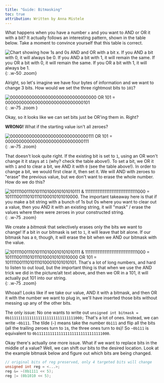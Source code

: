 ```yaml
---
title: "Guide: Bitmasking"
toc: true
attribution: Written by Anna Mistele
---
```



What happens when you have a number `x` and you want to AND or OR it with a bit? It actually follows an interesting 
pattern, shown in the table below. Take a moment to convince yourself that this table is correct.

![Chart showing how 1s and 0s AND and OR with a bit x. If you AND a bit with 0, it will always be 0. If you AND a bit
with 1, it will remain the same. If you OR a bit with 0, it will remain the same. If you OR a bit with 1, it will
always be 1.](../images/and-or-chart.png){: .w-50 .zoom}

Alright, so let's imagine we have four bytes of information and we want to change 3 bits.
How would we set the three rightmost bits to `101`?

![00000000000000000000000000000000 OR 101 = 00000000000000000000000000000101](../images/bitmasking1.png){: .w-75 .zoom }

Okay, so it looks like we can set bits just be OR'ing them in. Right?

__WRONG!__ What if the starting value isn't all zeroes?

![00000000000000000000000000000111 OR 101 = 00000000000000000000000000000111](../images/bitmasking2.png){: .w-75 .zoom}

That doesn't look quite right. If the existing bit is set to `1`, using an OR won't change it
it stays at `1` (why? check the table above!). To set a bit, we OR it with `1` and to clear a bit, we AND it with `0`  (see the table above!).  In order to change a bit, we would first clear it, then set it.
We will AND with zeroes to "erase" the previous value, but we don't want to erase the whole number.
How do we do this?

![101111001110101110100010101010111 & 111111111111111111111111111111000 = 101111001110101110100010101010000. The important
takeaway here is that if you make a bit string with a bunch of 1s but 0s where you want to clear out a value, then you AND
it with an existing string, it will "mask" / erase the values where there were zeroes in your constructed string.](../images/bitmasking3.png){: .w-75 .zoom}

We create a _bitmask_ that selectively erases only the bits we want to change!
If a bit in our bitmask is set to `1`, it will leave that bit alone. If our bitmask has a `0`, though, it will erase the bit
when we AND our bitmask with the value.

![101111001110101110100010101010111 & 111111111111111111111111111111000 = 101111001110101110100010101010000 OR 101 = 101111001110101110100010101010101.
That's a lot of long numbers, and hard to listen to out loud, but the important thing is that when we use the AND trick we did in the
picture/alt text above, and *then* we OR in a `101`, it will actually put `101` into our string.](../images/bitmasking4.png){: .w-75 .zoom}

Whoaa!! Looks like if we take our value, AND it with a bitmask, and then OR it with the number we want to plug in, we'll have inserted those bits without messing up any of the other bits.

The only issue: No one wants to write out `unsigned int bitmask = 0b111111111111111111111111111111000;` That's a lot of ones. 
Instead, we can write `~0b111`. The tilde (`~`) means take the number `0b111` and flip all the bits (all the trailing zeroes 
turn to `1`s, the three ones turn to `0`s)! So `~0b111` is equivalent to `0b111111111111111111111111111111000`.

Okay there's actually one more issue. What if we want to replace bits in the middle of a value? Well, we can shift our bits to the desired
location. Look at the example bitmask below and figure out which bits are being changed.

```c
// original bits of reg preserved, only 4 targeted bits will change
unsigned int reg = <...>;
reg &= ~(0b1111 << 5);
reg |= (0b1010 << 5);
```
